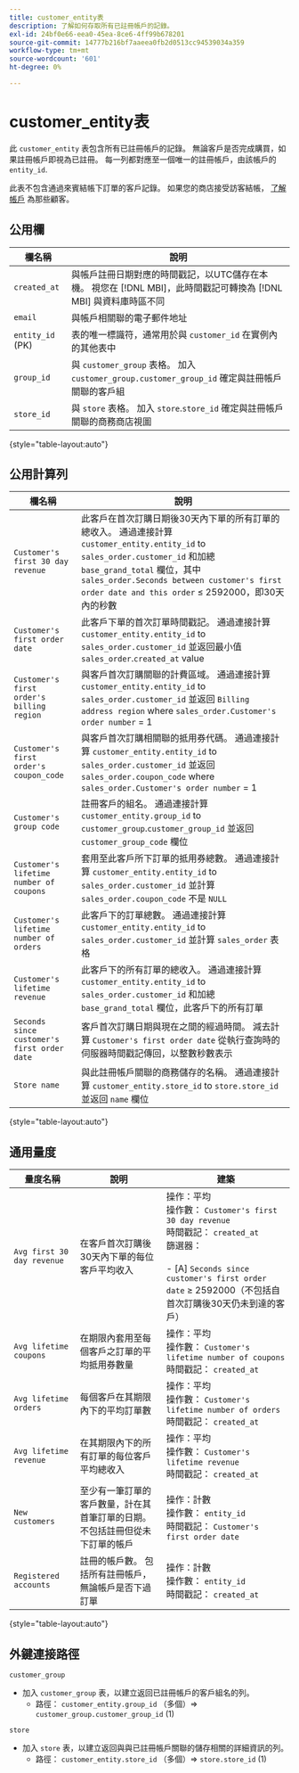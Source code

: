 ```yaml
---
title: customer_entity表
description: 了解如何存取所有已註冊帳戶的記錄。
exl-id: 24bf0e66-eea0-45ea-8ce6-4ff99b678201
source-git-commit: 14777b216bf7aaeea0fb2d0513cc94539034a359
workflow-type: tm+mt
source-wordcount: '601'
ht-degree: 0%

---
```


# customer_entity表

此 `customer_entity` 表包含所有已註冊帳戶的記錄。 無論客戶是否完成購買，如果註冊帳戶即視為已註冊。 每一列都對應至一個唯一的註冊帳戶，由該帳戶的 `entity_id`.

此表不包含通過來賓結帳下訂單的客戶記錄。 如果您的商店接受訪客結帳， [了解帳戶](../data-warehouse-mgr/guest-orders.md) 為那些顧客。

## 公用欄

| **欄名稱** | **說明** |
|---|---|
| `created_at` | 與帳戶註冊日期對應的時間戳記，以UTC儲存在本機。 視您在 [!DNL MBI]，此時間戳記可轉換為 [!DNL MBI] 與資料庫時區不同 |
| `email` | 與帳戶相關聯的電子郵件地址 |
| `entity_id` (PK) | 表的唯一標識符，通常用於與 `customer_id` 在實例內的其他表中 |
| `group_id` | 與 `customer_group` 表格。 加入 `customer_group.customer_group_id` 確定與註冊帳戶關聯的客戶組 |
| `store_id` | 與 `store` 表格。 加入 `store`.`store_id` 確定與註冊帳戶關聯的商務商店視圖 |

{style="table-layout:auto"}

## 公用計算列

| **欄名稱** | **說明** |
|---|---|
| `Customer's first 30 day revenue` | 此客戶在首次訂購日期後30天內下單的所有訂單的總收入。 通過連接計算 `customer_entity.entity_id` to `sales_order.customer_id` 和加總 `base_grand_total` 欄位，其中 `sales_order.Seconds between customer's first order date and this order` ≤ 2592000，即30天內的秒數 |
| `Customer's first order date` | 此客戶下單的首次訂單時間戳記。 通過連接計算 `customer_entity.entity_id` to `sales_order.customer_id` 並返回最小值 `sales_order`.`created_at` value |
| `Customer's first order's billing region` | 與客戶首次訂購關聯的計費區域。 通過連接計算 `customer_entity.entity_id` to `sales_order.customer_id` 並返回 `Billing address region` where `sales_order.Customer's order number` = 1 |
| `Customer's first order's coupon_code` | 與客戶首次訂購相關聯的抵用券代碼。 通過連接計算 `customer_entity.entity_id` to `sales_order.customer_id` 並返回 `sales_order.coupon_code` where `sales_order.Customer's order number` = 1 |
| `Customer's group code` | 註冊客戶的組名。 通過連接計算 `customer_entity.group_id` to `customer_group`.`customer_group_id` 並返回 `customer_group_code` 欄位 |
| `Customer's lifetime number of coupons` | 套用至此客戶所下訂單的抵用券總數。 通過連接計算 `customer_entity.entity_id` to `sales_order.customer_id` 並計算 `sales_order.coupon_code` 不是 `NULL` |
| `Customer's lifetime number of orders` | 此客戶下的訂單總數。 通過連接計算 `customer_entity.entity_id` to `sales_order.customer_id` 並計算 `sales_order` 表格 |
| `Customer's lifetime revenue` | 此客戶下的所有訂單的總收入。 通過連接計算 `customer_entity.entity_id` to `sales_order.customer_id` 和加總 `base_grand_total` 欄位，此客戶下的所有訂單 |
| `Seconds since customer's first order date` | 客戶首次訂購日期與現在之間的經過時間。 減去計算 `Customer's first order date` 從執行查詢時的伺服器時間戳記傳回，以整數秒數表示 |
| `Store name` | 與此註冊帳戶關聯的商務儲存的名稱。 通過連接計算 `customer_entity.store_id` to `store.store_id` 並返回 `name` 欄位 |

{style="table-layout:auto"}

## 通用量度

| **量度名稱** | **說明** | **建築** |
|---|---|---|
| `Avg first 30 day revenue` | 在客戶首次訂購後30天內下單的每位客戶平均收入 | 操作：平均<br/>操作數： `Customer's first 30 day revenue`<br/>時間戳記： `created_at`<br/>篩選器：<br/><br/>- \[A\] `Seconds since customer's first order date` ≥ 2592000（不包括自首次訂購後30天仍未到達的客戶） |
| `Avg lifetime coupons` | 在期限內套用至每個客戶之訂單的平均抵用券數量 | 操作：平均<br/>操作數： `Customer's lifetime number of coupons`<br/>時間戳記： `created_at` |
| `Avg lifetime orders` | 每個客戶在其期限內下的平均訂單數 | 操作：平均<br/>操作數： `Customer's lifetime number of orders`<br/>時間戳記： `created_at` |
| `Avg lifetime revenue` | 在其期限內下的所有訂單的每位客戶平均總收入 | 操作：平均<br/>操作數： `Customer's lifetime revenue`<br/>時間戳記： `created_at` |
| `New customers` | 至少有一筆訂單的客戶數量，計在其首筆訂單的日期。 不包括註冊但從未下訂單的帳戶 | 操作：計數<br/>操作數： `entity_id`<br/>時間戳記： `Customer's first order date` |
| `Registered accounts` | 註冊的帳戶數。 包括所有註冊帳戶，無論帳戶是否下過訂單 | 操作：計數<br/>操作數： `entity_id`<br/>時間戳記： `created_at` |

{style="table-layout:auto"}

## 外鍵連接路徑

`customer_group`

* 加入 `customer_group` 表，以建立返回已註冊帳戶的客戶組名的列。
   * 路徑： `customer_entity.group_id` （多個）=> `customer_group.customer_group_id` (1)

`store`

* 加入 `store` 表，以建立返回與與已註冊帳戶關聯的儲存相關的詳細資訊的列。
   * 路徑： `customer_entity.store_id` （多個）=> `store.store_id` (1)
